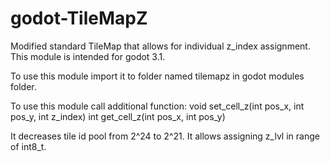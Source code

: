 # godot-TileMapZ
Modified standard TileMap that allows for individual z_index assignment.
This module is intended for godot 3.1.

To use this module import it to folder named tilemapz in godot modules folder.

To use this module call additional function:
  void set_cell_z(int pos_x, int pos_y, int z_index)
  int get_cell_z(int pos_x, int pos_y)
  
It decreases tile id pool from 2^24 to 2^21.
It allows assigning z_lvl in range of int8_t.
